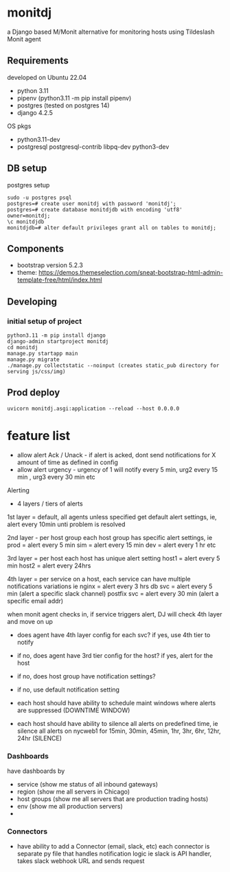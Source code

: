 # monitdj

a Django based M/Monit alternative for monitoring hosts using Tildeslash Monit agent


## Requirements

developed on Ubuntu 22.04

- python 3.11
- pipenv (python3.11 -m pip install pipenv)
- postgres (tested on postgres 14)
- django 4.2.5

OS pkgs

- python3.11-dev
- postgresql postgresql-contrib libpq-dev python3-dev


## DB setup

postgres setup

    sudo -u postgres psql
    postgres=# create user monitdj with password 'monitdj';
    postgres=# create database monitdjdb with encoding 'utf8' owner=monitdj;
    \c monitdjdb
    monitdjdb=# alter default privileges grant all on tables to monitdj;

## Components

- bootstrap version 5.2.3
- theme: https://demos.themeselection.com/sneat-bootstrap-html-admin-template-free/html/index.html

## Developing

### initial setup of project

    python3.11 -m pip install django
    django-admin startproject monitdj
    cd monitdj
    manage.py startapp main
    manage.py migrate
    ./manage.py collectstatic --noinput (creates static_pub directory for serving js/css/img)


## Prod deploy

    uvicorn monitdj.asgi:application --reload --host 0.0.0.0


# feature list

- allow alert Ack / Unack - if alert is acked, dont send notifications for X amount of time as defined in config
- allow alert urgency - urgency of 1 will notify every 5 min, urg2 every 15 min , urg3 every 30 min etc

Alerting

- 4 layers / tiers of alerts

1st layer = default, all agents unless specified get default alert settings, 
ie, alert every 10min unti problem is resolved

2nd layer - per host group
each host group has specific alert settings, ie prod = alert every 5 min
sim = alert every 15 min
dev = alert every 1 hr etc

3rd layer = per host
each host has unique alert setting 
host1 = alert every 5 min
host2 = alert every 24hrs 

4th layer = per service
on a host, each service can have multiple notifications variations
ie nginx = alert every 3 hrs 
db svc = alert every 5 min (alert a specific slack channel)
postfix svc = alert every 30 min (alert a specific email addr)

when monit agent checks in, if service triggers alert, DJ will check 4th layer and move on up
- does agent have 4th layer config for each svc? if yes, use 4th tier to notify
- if no, does agent have 3rd tier config for the host? if yes, alert for the host
- if no, does host group have notification settings?
- if no, use default notification setting


- each host should have ability to schedule maint windows where alerts are suppressed (DOWNTIME WINDOW)
- each host should have ability to silence all alerts on predefined time, ie silence all alerts on nycweb1 for 15min, 30min, 45min, 1hr, 3hr, 6hr, 12hr, 24hr (SILENCE)

### Dashboards

have dashboards by

- service (show me status of all inbound gateways)
- region (show me all servers in Chicago)
- host groups (show me all servers that are production trading hosts)
- env (show me all production servers)
- 

### Connectors
- have ability to add a Connector (email, slack, etc)
each connector is separate py file that handles notification logic
ie slack is API handler, takes slack webhook URL and sends request


